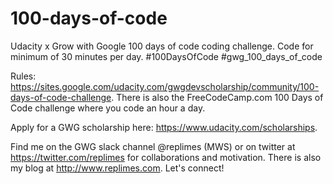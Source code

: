 # 100-days-of-code
Udacity x Grow with Google 100 days of code coding challenge.  Code for minimum of 30 minutes per day.  #100DaysOfCode #gwg_100_days_of_code

Rules: https://sites.google.com/udacity.com/gwgdevscholarship/community/100-days-of-code-challenge.
There is also the FreeCodeCamp.com 100 Days of Code challenge where you code an hour a day.

Apply for a GWG scholarship here: https://www.udacity.com/scholarships.

Find me on the GWG slack channel @replimes (MWS) or on twitter at https://twitter.com/replimes for collaborations and motivation.  There is also my blog at http://www.replimes.com. Let's connect!
